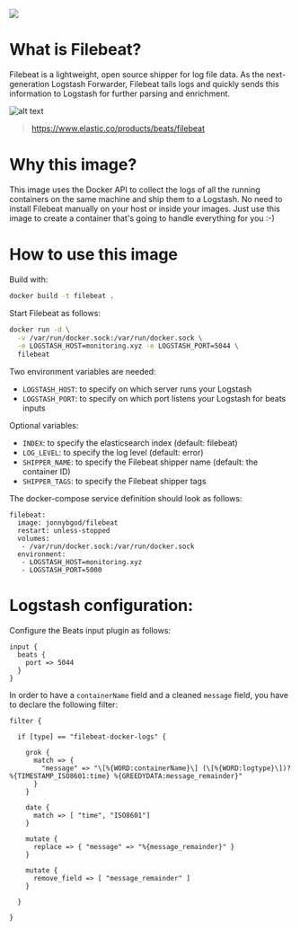 [![](https://badge.imagelayers.io/jonnybgod/filebeat:latest.svg)](https://imagelayers.io/?images=jonnybgod/filebeat:latest)

# What is Filebeat?
Filebeat is a lightweight, open source shipper for log file data. As the next-generation Logstash Forwarder, Filebeat tails logs and quickly sends this information to Logstash for further parsing and enrichment.

![alt text](https://static-www.elastic.co/assets/blta28996a125bb8b42/packetbeat-fish-nodes-bkgd.png?q=755 "Filebeat logo")

> https://www.elastic.co/products/beats/filebeat


# Why this image?

This image uses the Docker API to collect the logs of all the running containers on the same machine and ship them to a Logstash. No need to install Filebeat manually on your host or inside your images. Just use this image to create a container that's going to handle everything for you :-)


# How to use this image
Build with:

```bash
docker build -t filebeat .
```

Start Filebeat as follows:

```bash
docker run -d \
  -v /var/run/docker.sock:/var/run/docker.sock \
  -e LOGSTASH_HOST=monitoring.xyz -e LOGSTASH_PORT=5044 \
  filebeat
```

Two environment variables are needed:
* `LOGSTASH_HOST`: to specify on which server runs your Logstash
* `LOGSTASH_PORT`: to specify on which port listens your Logstash for beats inputs

Optional variables:
* `INDEX`: to specify the elasticsearch index (default: filebeat) 
* `LOG_LEVEL`: to specify the log level (default: error) 
* `SHIPPER_NAME`: to specify the Filebeat shipper name (default: the container ID) 
* `SHIPPER_TAGS`: to specify the Filebeat shipper tags

The docker-compose service definition should look as follows:
```yalm
filebeat:
  image: jonnybgod/filebeat
  restart: unless-stopped
  volumes:
   - /var/run/docker.sock:/var/run/docker.sock
  environment:
   - LOGSTASH_HOST=monitoring.xyz
   - LOGSTASH_PORT=5000
```


# Logstash configuration:

Configure the Beats input plugin as follows:

```
input {
  beats {
    port => 5044
  }
}
```

In order to have a `containerName` field and a cleaned `message` field, you have to declare the following filter:

```
filter {

  if [type] == "filebeat-docker-logs" {

    grok {
      match => { 
        "message" => "\[%{WORD:containerName}\] (\[%{WORD:logtype}\])? %{TIMESTAMP_ISO8601:time} %{GREEDYDATA:message_remainder}"
      }
    }
    
    date { 
      match => [ "time", "ISO8601"]
    }

    mutate {
      replace => { "message" => "%{message_remainder}" }
    }
    
    mutate {
      remove_field => [ "message_remainder" ]
    }

  }

}
```